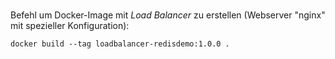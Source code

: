 <br>

Befehl um Docker-Image mit *Load Balancer* zu erstellen (Webserver "nginx" mit spezieller Konfiguration):

```
docker build --tag loadbalancer-redisdemo:1.0.0 .
```

<br>
